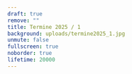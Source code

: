 ```yaml
---
draft: true
remove: ""
title: Termine 2025 / 1
background: uploads/termine2025_1.jpg
unmute: false
fullscreen: true
noborder: true
lifetime: 20000
---
```

